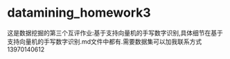 # datamining_homework3
这是数据挖掘的第三个互评作业:基于支持向量机的手写数字识别,具体细节在基于支持向量机的手写数字识别.md文件中都有.需要数据集可以加我联系方式13970140612
